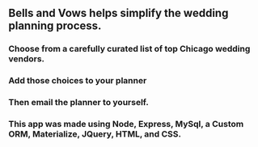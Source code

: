 
## Bells and Vows helps simplify the wedding planning process. 
### Choose from a carefully curated list of top Chicago wedding vendors.
### Add those choices to your planner 
### Then email the planner to yourself. 
### This app was made using Node, Express, MySql, a Custom ORM, Materialize, JQuery, HTML, and CSS. 
